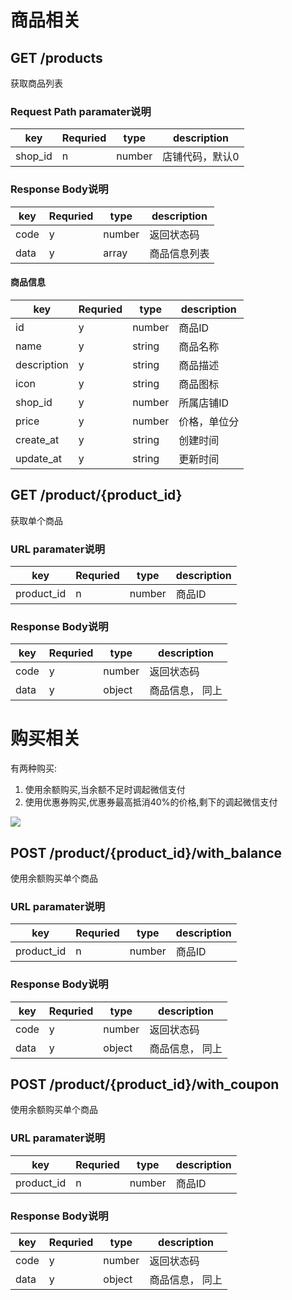 
# 商品相关

## GET /products

获取商品列表

### Request Path paramater说明

| key | Requried | type | description |
|-----|----------|------|-------------|
| shop_id   | n   | number | 店铺代码，默认0 |

### Response Body说明

| key | Requried | type | description |
|-----|----------|------|-------------|
| code  | y    | number | 返回状态码 |
| data  | y     | array | 商品信息列表|

#### 商品信息

| key | Requried | type | description |
|-----|----------|------|-------------|
| id  | y    | number | 商品ID |
| name  | y     | string | 商品名称|
| description | y| string | 商品描述|
| icon | y| string | 商品图标|
| shop_id | y | number | 所属店铺ID| 
| price | y | number| 价格，单位分|
| create_at| y| string | 创建时间|
| update_at | y | string | 更新时间| 

## GET /product/{product_id}

获取单个商品

### URL paramater说明

| key | Requried | type | description |
|-----|----------|------|-------------|
| product_id   | n   | number | 商品ID |

### Response Body说明

| key | Requried | type | description |
|-----|----------|------|-------------|
| code  | y    | number | 返回状态码 |
| data  | y     | object | 商品信息， 同上|

# 购买相关

有两种购买:

1. 使用余额购买,当余额不足时调起微信支付
2. 使用优惠券购买,优惠券最高抵消40%的价格,剩下的调起微信支付

![](api/buy_product.png)
## POST /product/{product_id}/with_balance

使用余额购买单个商品

### URL paramater说明

| key | Requried | type | description |
|-----|----------|------|-------------|
| product_id   | n   | number | 商品ID |

### Response Body说明

| key | Requried | type | description |
|-----|----------|------|-------------|
| code  | y    | number | 返回状态码 |
| data  | y     | object | 商品信息， 同上|

## POST /product/{product_id}/with_coupon

使用余额购买单个商品

### URL paramater说明

| key | Requried | type | description |
|-----|----------|------|-------------|
| product_id   | n   | number | 商品ID |

### Response Body说明

| key | Requried | type | description |
|-----|----------|------|-------------|
| code  | y    | number | 返回状态码 |
| data  | y     | object | 商品信息， 同上|
